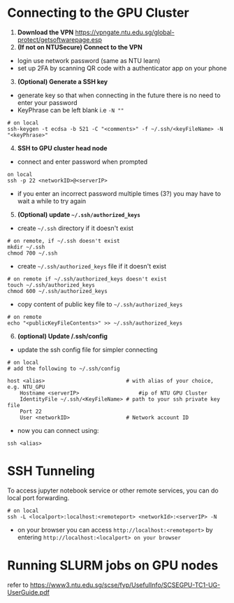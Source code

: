 # Connecting to the GPU Cluster

 1. **Download the VPN**
https://vpngate.ntu.edu.sg/global-protect/getsoftwarepage.esp
2. **(If not on NTUSecure) Connect to the VPN**
- login use network password (same as NTU learn)
- set up 2FA by scanning QR code with a authenticator app on your phone
3. **(Optional) Generate a SSH key** 
- generate key so that when connecting in the future there is no need to enter your password
- KeyPhrase can be left blank i.e `-N ""`
```
# on local
ssh-keygen -t ecdsa -b 521 -C "<comments>" -f ~/.ssh/<keyFileName> -N "<keyPhrase>"
```
4. **SSH to GPU cluster head node**
- connect and enter password when prompted
```
on local
ssh -p 22 <networkID>@<serverIP>
```
- if you enter an incorrect password multiple times (3?) you may have to wait a while to try again

5. **(Optional) update `~/.ssh/authorized_keys`**

- create `~/.ssh` directory if it doesn't exist
```
# on remote, if ~/.ssh doesn't exist
mkdir ~/.ssh 
chmod 700 ~/.ssh
```
- create `~/.ssh/authorized_keys` file if it doesn't exist
```
# on remote if ~/.ssh/authorized_keys doesn't exist
touch ~/.ssh/authorized_keys
chmod 600 ~/.ssh/authorized_keys
```
- copy content of public key file to `~/.ssh/authorized_keys`
```
# on remote
echo "<publicKeyFileContents>" >> ~/.ssh/authorized_keys
```

6. **(optional) Update /.ssh/config**
- update the ssh config file for simpler connecting
```
# on local
# add the following to ~/.ssh/config

host <alias> 						  # with alias of your choice, e.g. NTU_GPU
	Hostname <serverIP> 				  #ip of NTU GPU Cluster
	IdentityFile ~/.ssh/<KeyFileName> # path to your ssh private key file
	Port 22	
	User <networkID>                  # Network account ID	
```

- now you can connect using:
```
ssh <alias>
```

# SSH Tunneling
To access jupyter notebook service or other remote services, you can do local port forwarding.
```
# on local
ssh -L <localport>:localhost:<remoteport> <networkId>:<serverIP> -N
```

- on your browser you can access `http://localhost:<remoteport>` by entering `http://localhost:<localport> on your browser`

# Running SLURM jobs on GPU nodes
refer to https://www3.ntu.edu.sg/scse/fyp/UsefulInfo/SCSEGPU-TC1-UG-UserGuide.pdf



